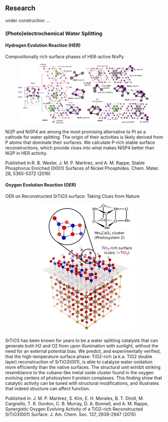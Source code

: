 ## Research
under construction ...

### (Photo)electrochemical Water Splitting

#### Hydrogen Evolution Reaction (HER)

Compositionally rich surface phases of HER-active NixPy 
<p align="center">
<img src="research/Ni5P4-Surfaces.png" width="420">
</p>
Ni2P and Ni5P4 are among the most promising alternative to Pt as a cathode for water splitting. The origin of their activities is likely derived from P atoms that dominate their surfaces. We calculate P-rich stable surface reconstructions, which provide clues into what makes Ni5P4 better than Ni2P in HER activity.

Published in:R. B. Wexler, J. M. P. Martirez, and A. M. Rappe, Stable Phosphorus Enriched (0001) Surfaces of Nickel Phosphides. Chem. Mater. 28, 5365-5372 (2016)

#### Oxygen Evolution Reaction (OER)

OER on Reconstructed SrTiO3 surface: Taking Clues from Nature
<p align="center">
<img src="research/STO-O2.png" width="320">
</p>

SrTiO3 has been known for years to be a water splitting catalysts that can generate both H2 and O2 from upon illumination with sunlight, without the need for an external potential bias. We predict, and experimentally verified, that the high-temperature surface phase: TiO2-rich (a.k.a. TiO2 double layer) reconstruction of SrTiO3(001), is able to catalyze water oxidation more efficiently than the native surfaces. The structural unit exhibit striking resemblance to the cubane-like metal oxide cluster found in the oxygen evolving centers of photosytem II protein complexes. This finding show that catalytic activity can be tuned with structural modifications, and illustrates that indeed structure can affect function.   

Published in: J. M. P. Martirez, S. Kim, E. H. Morales, B. T. Diroll, M. Cargnello, T. R. Gordon, C. B. Murray, D. A. Bonnell, and A. M. Rappe, Synergistic Oxygen Evolving Activity of a TiO2-rich Reconstructed SrTiO3(001) Surface.  J. Am. Chem. Soc. 137, 2939-2947 (2015)
